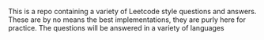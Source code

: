 This is a repo containing a variety of Leetcode style questions and answers. These are by no means the best implementations, they are purly here for practice.
The questions will be answered in a variety of languages
